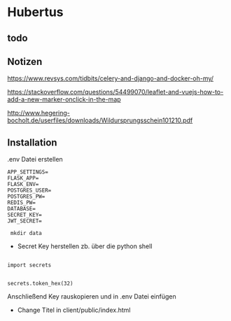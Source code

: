 # Hubertus

## todo



## Notizen

https://www.revsys.com/tidbits/celery-and-django-and-docker-oh-my/

https://stackoverflow.com/questions/54499070/leaflet-and-vuejs-how-to-add-a-new-marker-onclick-in-the-map

http://www.hegering-bocholt.de/userfiles/downloads/Wildursprungsschein101210.pdf

## Installation

.env Datei erstellen

```
APP_SETTINGS=
FLASK_APP=
FLASK_ENV=
POSTGRES_USER=
POSTGRES_PW=
REDIS_PW=
DATABASE=
SECRET_KEY=
JWT_SECRET=

```

<code> mkdir data </code>

- Secret Key herstellen zb. über die python shell

<code>
import secrets

secrets.token_hex(32)
</code>

Anschließend Key rauskopieren und in .env Datei einfügen

- Change Titel in client/public/index.html